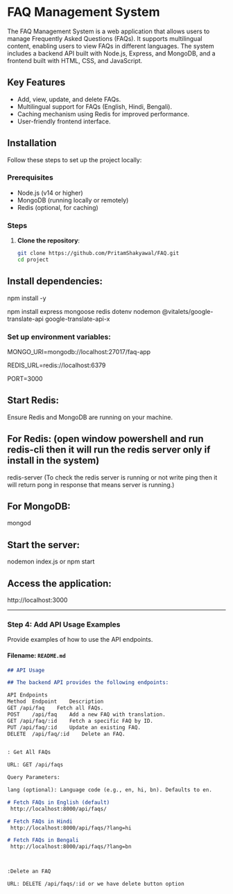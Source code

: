 # FAQ Management System

The FAQ Management System is a web application that allows users to manage Frequently Asked Questions (FAQs). It supports multilingual content, enabling users to view FAQs in different languages. The system includes a backend API built with Node.js, Express, and MongoDB, and a frontend built with HTML, CSS, and JavaScript.

## Key Features
- Add, view, update, and delete FAQs.
- Multilingual support for FAQs (English, Hindi, Bengali).
- Caching mechanism using Redis for improved performance.
- User-friendly frontend interface.

## Installation

Follow these steps to set up the project locally:

### Prerequisites
- Node.js (v14 or higher)
- MongoDB (running locally or remotely)
- Redis (optional, for caching)

### Steps
1. **Clone the repository**:
   ```bash
   git clone https://github.com/PritamShakyawal/FAQ.git
   cd project


## Install dependencies:
  npm install -y
  
  npm install express mongoose redis dotenv nodemon @vitalets/google-translate-api google-translate-api-x


### Set up environment variables:

MONGO_URI=mongodb://localhost:27017/faq-app

REDIS_URL=redis://localhost:6379

PORT=3000

## Start Redis:
Ensure Redis and MongoDB are running on your machine.

## For Redis: (open window powershell and run redis-cli then it will run the redis server only if install in the system)
redis-server
(To check the redis server is running or not write ping then it will return pong in response that means server is running.)

## For MongoDB:
mongod

## Start the server:
nodemon index.js or npm start


## Access the application:
http://localhost:3000

---

### **Step 4: Add API Usage Examples**
Provide examples of how to use the API endpoints.

#### **Filename: `README.md`**
```markdown
## API Usage

## The backend API provides the following endpoints:

API Endpoints
Method	Endpoint	Description
GET	/api/faq	Fetch all FAQs.
POST	/api/faq	Add a new FAQ with translation.
GET	/api/faq/:id	Fetch a specific FAQ by ID.
PUT	/api/faq/:id	Update an existing FAQ.
DELETE	/api/faq/:id	Delete an FAQ.


: Get All FAQs

URL: GET /api/faqs

Query Parameters:

lang (optional): Language code (e.g., en, hi, bn). Defaults to en.

# Fetch FAQs in English (default)
 http://localhost:8000/api/faqs/

# Fetch FAQs in Hindi
 http://localhost:8000/api/faqs/?lang=hi

# Fetch FAQs in Bengali
 http://localhost:8000/api/faqs/?lang=bn



:Delete an FAQ

URL: DELETE /api/faqs/:id or we have delete button option
